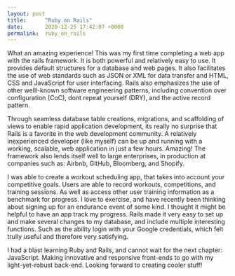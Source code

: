```yaml
---
layout: post
title:      "Ruby on Rails"
date:       2020-12-25 17:42:07 +0000
permalink:  ruby_on_rails
---
```



What an amazing experience! This was my first time completing a web app with the rails framework. It is both powerful and relatively easy to use. It provides default structures for a database and web pages. It also facilitates the use of web standards such as JSON or XML for data transfer and HTML, CSS and JavaScript for user interfacing. Rails also emphasizes the use of other welll-known software engineering patterns, including convention over configuration (CoC), dont repeat yourself (DRY), and the active record pattern.

Through seamless database table creations, migrations, and scaffolding of views to enable rapid application development, its really no surprise that Rails is a favorite in the web development community. A relatively inexperienced developer (like myself) can be up and running with a working, scalable, web application in just a few hours. Amazing! The framework also lends itself well to large enterprises, in production at companies such as: Airbnb, GitHub, Bloomberg, and Shopify.

I was able to create a workout scheduling app, that takes into account your competitive goals. Users are able to record workouts, competitions, and training sessions. As well as access other user training information as a benchmark for progress. I love to exercise, and have recently been thinking about signing up for an endurance event of some kind. I thought it might be helpful to have an app track my progress. Rails made it very easy to set up and make several changes to my database, and include multiple interesting functions. Such as the ability login with your Google credentials, which felt trully useful and therefore very satisfying.

I had a blast learning Ruby and Rails, and cannot wait for the next chapter: JavaScript. Making innovative and responsive front-ends to go with my light-yet-robust back-end. Looking forward to creating cooler stuff!
